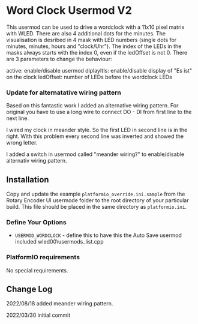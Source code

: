 # Word Clock Usermod V2

This usermod can be used to drive a wordclock with a 11x10 pixel matrix with WLED. There are also 4 additional dots for the minutes. 
The visualisation is desribed in 4 mask with LED numbers (single dots for minutes, minutes, hours and "clock/Uhr"). The index of the LEDs in the masks always starts with the index 0, even if the ledOffset is not 0.
There are 3 parameters to change the behaviour:
 
active: enable/disable usermod
diplayItIs: enable/disable display of "Es ist" on the clock
ledOffset: number of LEDs before the wordclock LEDs

### Update for alternatative wiring pattern
Based on this fantastic work I added an alternative wiring pattern.
For original you have to use a long wire to connect DO - DI from first line to the next line.

I wired my clock in meander style. So the first LED in second line is in the right.
With this problem every second line was inverted and showed the wrong letter.

I added a switch in usermod called "meander wiring?" to enable/disable alternativ wiring pattern.


## Installation

Copy and update the example `platformio_override.ini.sample` 
from the Rotary Encoder UI usermode folder to the root directory of your particular build.
This file should be placed in the same directory as `platformio.ini`.

### Define Your Options

* `USERMOD_WORDCLOCK`   - define this to have this the Auto Save usermod included wled00\usermods_list.cpp

### PlatformIO requirements

No special requirements.

## Change Log

2022/08/18 added meander wiring pattern.

2022/03/30 initial commit
